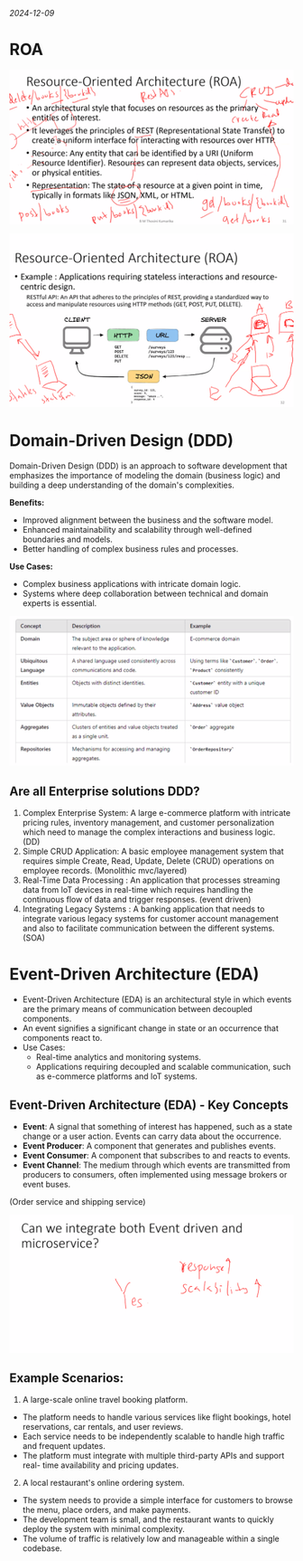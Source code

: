 *2024-12-09*

# ROA

![](./images/roa-slidea.png)

![](./images/roa-slide1.png)

# Domain-Driven Design (DDD)

Domain-Driven Design (DDD) is an approach to software development that emphasizes the importance of modeling the domain (business logic) and building a deep understanding of the domain's complexities.

**Benefits:**

- Improved alignment between the business and the software model.
- Enhanced maintainability and scalability through well-defined boundaries and models.
- Better handling of complex business rules and processes.

**Use Cases:**

- Complex business applications with intricate domain logic.
- Systems where deep collaboration between technical and domain experts is essential.

![](./images/ddd-proscons.png)

## Are all Enterprise solutions DDD?

1. Complex Enterprise System: A large e-commerce platform with intricate
pricing rules, inventory management, and customer personalization
which need to manage the complex interactions and business logic. (DD)
2. Simple CRUD Application: A basic employee management system that
requires simple Create, Read, Update, Delete (CRUD) operations on
employee records. (Monolithic mvc/layered)
3. Real-Time Data Processing : An application that processes streaming data
from loT devices in real-time which requires handling the continuous
flow of data and trigger responses. (event driven)
4. Integrating Legacy Systems : A banking application that needs to
integrate various legacy systems for customer account management and
also to facilitate communication between the different systems. (SOA)

# Event-Driven Architecture (EDA)

- Event-Driven Architecture (EDA) is an architectural style in which
events are the primary means of communication between decoupled components.
- An event signifies a significant change in state or an occurrence that components react to.
- Use Cases:
    - Real-time analytics and monitoring systems.
    - Applications requiring decoupled and scalable communication, such as e-commerce platforms and loT systems.

## Event-Driven Architecture (EDA) - Key Concepts

- **Event**: A signal that something of interest has happened, such as a state change or a user action. Events can carry data about the occurrence.
- **Event Producer**: A component that generates and publishes events.
- **Event Consumer**: A component that subscribes to and reacts to events.
- **Event Channel**: The medium through which events are transmitted from producers to consumers, often implemented using message brokers or event buses.

(Order service and shipping service)

![](./images/roa-slide3.png)

## Example Scenarios:

1. A large-scale online travel booking platform.
- The platform needs to handle various services like flight bookings, hotel
reservations, car rentals, and user reviews.
- Each service needs to be independently scalable to handle high traffic and
frequent updates.
- The platform must integrate with multiple third-party APIs and support real-
time availability and pricing updates.
2. A local restaurant's online ordering system.
- The system needs to provide a simple interface for customers to browse the
menu, place orders, and make payments.
- The development team is small, and the restaurant wants to quickly deploy
the system with minimal complexity.
- The volume of traffic is relatively low and manageable within a single
codebase.